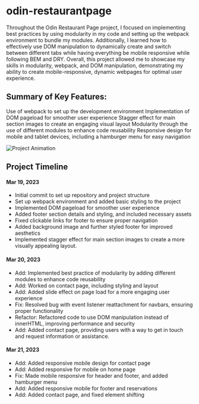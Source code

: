 # odin-restaurantpage
Throughout the Odin Restaurant Page project, I focused on implementing best practices by using modularity in my code and setting up the webpack environment to bundle my modules. Additionally, I learned how to effectively use DOM manipulation to dynamically create and switch between different tabs while having everything be mobile responsive while following BEM and DRY. Overall, this project allowed me to showcase my skills in modularity, webpack, and DOM manipulation, demonstrating my ability to create mobile-responsive, dynamic webpages for optimal user experience.

## Summary of Key Features:
Use of webpack to set up the development environment
Implementation of DOM pageload for smoother user experience
Stagger effect for main section images to create an engaging visual layout
Modularity through the use of different modules to enhance code reusability
Responsive design for mobile and tablet devices, including a hamburger menu for easy navigation

![Project Animation](restaurantproj.gif)

## Project Timeline
#### Mar 19, 2023

* Initial commit to set up repository and project structure
* Set up webpack environment and added basic styling to the project
* Implemented DOM pageload for smoother user experience
* Added footer section details and styling, and included necessary assets
* Fixed clickable links for footer to ensure proper navigation
* Added background image and further styled footer for improved aesthetics
* Implemented stagger effect for main section images to create a more visually appealing layout.

#### Mar 20, 2023
* Add: Implemented best practice of modularity by adding different modules to enhance code reusability
* Add: Worked on contact page, including styling and layout
* Add: Added slide effect on page load for a more engaging user experience
* Fix: Resolved bug with event listener reattachment for navbars, ensuring proper functionality
* Refactor: Refactored code to use DOM manipulation instead of innerHTML, improving performance and security
* Add: Added contact page, providing users with a way to get in touch and request information or assistance.

#### Mar 21, 2023

* Add: Added responsive mobile design for contact page
* Add: Added responsive for mobile on home page
* Fix: Made mobile responsive for header and footer, and added hamburger menu
* Add: Added responsive mobile for footer and reservations
* Add: Added contact page, and fixed element shifting
